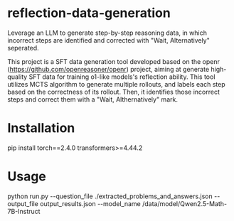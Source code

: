 # reflection-data-generation
Leverage an LLM to generate step-by-step reasoning data, in which incorrect steps are identified and corrected with "Wait, Alternatively" seperated. 


This project is a SFT data generation tool developed based on the openr (https://github.com/openreasoner/openr) project, aiming at generate high-quality SFT data for training o1-like models's reflection ability. This tool utilizes MCTS algorithm to generate multiple rollouts, and labels each step based on the correctness of its rollout. Then, it identifies those incorrect steps and correct them with a "Wait, Althernatively" mark.

# Installation
pip install torch==2.4.0 transformers>=4.44.2

# Usage
python run.py --question_file ./extracted_problems_and_answers.json --output_file output_results.json --model_name /data/model/Qwen2.5-Math-7B-Instruct

